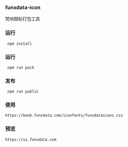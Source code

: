 ### funxdata-icon

梵响图标打包工具

### 运行

```
 npm install

```

### 运行

```
 npm run pack

```

### 发布

```
 npm run public
```

### 使用
```
https://book.funxdata.com/iconfonts/funxdataicons.css
```

### 预览
```
https://ui.funxdata.com
```